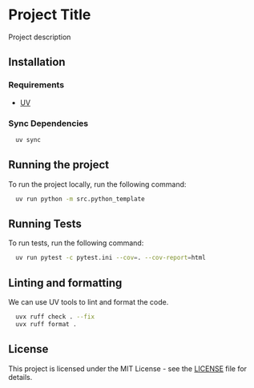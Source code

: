 # Project Title

Project description

## Installation

### Requirements

- [UV](https://docs.astral.sh/uv/)

### Sync Dependencies

```bash
  uv sync
```

## Running the project

To run the project locally, run the following command:

```bash
  uv run python -m src.python_template
```

## Running Tests

To run tests, run the following command:

```bash
  uv run pytest -c pytest.ini --cov=. --cov-report=html
```

## Linting and formatting

We can use UV tools to lint and format the code.

```bash
  uvx ruff check . --fix
  uvx ruff format .
```

## License

This project is licensed under the MIT License - see the [LICENSE](LICENSE) file for details.
